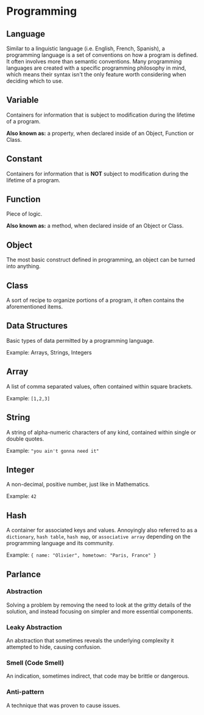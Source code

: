 # Programming

## Language
Similar to a linguistic language (i.e. English, French, Spanish), a programming language is
a set of conventions on how a program is defined. It often involves more than semantic conventions.
Many programming languages are created with a specific programming philosophy in mind, which means
their syntax isn't the only feature worth considering when deciding which to use.

## Variable
Containers for information that is subject to modification during the lifetime of a program.

**Also known as:** a property, when declared inside of an Object, Function or Class.

## Constant
Containers for information that is **NOT** subject to modification during the lifetime of a program.

## Function
Piece of logic.

**Also known as:** a method, when declared inside of an Object or Class.

## Object
The most basic construct defined in programming, an object can be turned into anything.

## Class
A sort of recipe to organize portions of a program, it often contains the aforementioned items.

## Data Structures
Basic types of data permitted by a programming language.

Example: Arrays, Strings, Integers

## Array
A list of comma separated values, often contained within square brackets.

Example: `[1,2,3]`

## String
A string of alpha-numeric characters of any kind, contained within single or double quotes.

Example: `"you ain't gonna need it"`

## Integer
A non-decimal, positive number, just like in Mathematics.

Example: `42`

## Hash
A container for associated keys and values. Annoyingly also referred to as a `dictionary`, `hash table`, `hash map`, or `associative array` depending on the programming language and its community.

Example: `{ name: "Olivier", hometown: "Paris, France" }`

## Parlance

### Abstraction
Solving a problem by removing the need to look at the gritty details of the solution, and instead focusing on simpler and more essential components. 

### Leaky Abstraction
An abstraction that sometimes reveals the underlying complexity it attempted to hide, causing confusion.

### Smell (Code Smell)
An indication, sometimes indirect, that code may be brittle or dangerous.

### Anti-pattern
A technique that was proven to cause issues.
